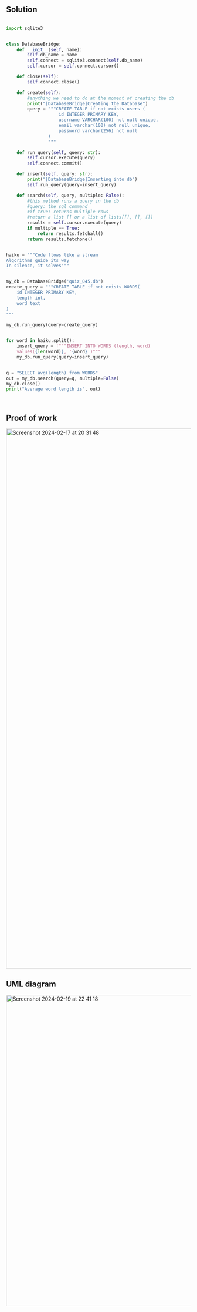 ## Solution ##

```.py

import sqlite3


class DatabaseBridge:
    def __init__(self, name):
        self.db_name = name
        self.connect = sqlite3.connect(self.db_name)
        self.cursor = self.connect.cursor()

    def close(self):
        self.connect.close()

    def create(self):
        #anything we need to do at the moment of creating the db
        print("[DatabaseBridge]Creating the Database")
        query = """CREATE TABLE if not exists users (
                    id INTEGER PRIMARY KEY,
                    username VARCHAR(100) not null unique,
                    email varchar(100) not null unique,
                    password varchar(256) not null
                )
                """

    def run_query(self, query: str):
        self.cursor.execute(query)
        self.connect.commit()

    def insert(self, query: str):
        print("[DatabaseBridge]Inserting into db")
        self.run_query(query=insert_query)

    def search(self, query, multiple: False):
        #this method runs a query in the db
        #query: the sql command
        #if true: returns multiple rows
        #return a list [] or a list of lists[[], [], []]
        results = self.cursor.execute(query)
        if multiple == True:
            return results.fetchall()
        return results.fetchone()


haiku = """Code flows like a stream
Algorithms guide its way
In silence, it solves"""


my_db = DatabaseBridge('quiz_045.db')
create_query = """CREATE TABLE if not exists WORDS(
    id INTEGER PRIMARY KEY,
    length int,
    word text
)
"""

my_db.run_query(query=create_query)


for word in haiku.split():
    insert_query = f"""INSERT INTO WORDS (length, word)
    values({len(word)}, '{word}')"""
    my_db.run_query(query=insert_query)


q = "SELECT avg(length) from WORDS"
out = my_db.search(query=q, multiple=False)
my_db.close()
print("Average word length is", out)




```



## Proof of work ##

<img width="1470" alt="Screenshot 2024-02-17 at 20 31 48" src="https://github.com/yuxuantaoisak/unit_3/assets/144768397/624d5dfd-22aa-4bb1-85a3-9ff702831753">


## UML diagram

<img width="847" alt="Screenshot 2024-02-19 at 22 41 18" src="https://github.com/yuxuantaoisak/unit_3/assets/144768397/b2958ada-73c4-4929-b9cb-4ff352986403">

